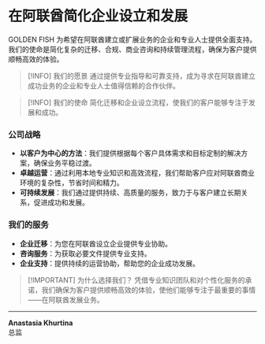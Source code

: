 # 在阿联酋简化企业设立和发展

GOLDEN FISH 为希望在阿联酋建立或扩展业务的企业和专业人士提供全面支持。我们的使命是简化复杂的迁移、合规、商业咨询和持续管理流程，确保为客户提供顺畅高效的体验。

> [!INFO] 我们的愿景
> 通过提供专业指导和可靠支持，成为寻求在阿联酋建立成功业务的企业和专业人士值得信赖的合作伙伴。

> [!INFO] 我们的使命
> 简化迁移和企业设立流程，使我们的客户能够专注于发展和成功。

### 公司战略

- **以客户为中心的方法**：我们提供根据每个客户具体需求和目标定制的解决方案，确保业务平稳过渡。
- **卓越运营**：通过利用本地专业知识和高效流程，我们帮助客户应对阿联酋商业环境的复杂性，节省时间和精力。
- **可持续发展**：我们通过提供持续、高质量的服务，致力于与客户建立长期关系，促进成功和发展。

### 我们的服务

- **企业迁移**：为您在阿联酋设立企业提供专业协助。
- **咨询服务**：为获取必要文件提供专业支持。
- **企业支持**：提供持续的运营协助，帮助您的企业成功发展。

> [!IMPORTANT] 为什么选择我们？
> 凭借专业知识团队和对个性化服务的承诺，我们确保为客户提供顺畅高效的体验，使他们能够专注于最重要的事情——在阿联酋发展业务。

---

**Anastasia Khurtina**  
总监
